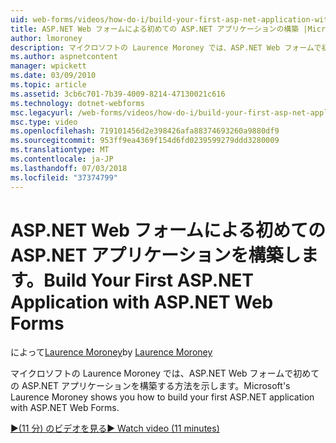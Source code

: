 ```yaml
---
uid: web-forms/videos/how-do-i/build-your-first-asp-net-application-with-asp-net-web-forms
title: ASP.NET Web フォームによる初めての ASP.NET アプリケーションの構築 |Microsoft Docs
author: lmoroney
description: マイクロソフトの Laurence Moroney では、ASP.NET Web フォームで初めての ASP.NET アプリケーションを構築する方法を示します。
ms.author: aspnetcontent
manager: wpickett
ms.date: 03/09/2010
ms.topic: article
ms.assetid: 3cb6c701-7b39-4009-8214-47130021c616
ms.technology: dotnet-webforms
msc.legacyurl: /web-forms/videos/how-do-i/build-your-first-asp-net-application-with-asp-net-web-forms
msc.type: video
ms.openlocfilehash: 719101456d2e398426afa88374693260a9880df9
ms.sourcegitcommit: 953ff9ea4369f154d6fd0239599279ddd3280009
ms.translationtype: MT
ms.contentlocale: ja-JP
ms.lasthandoff: 07/03/2018
ms.locfileid: "37374799"
---
```

<a name="build-your-first-aspnet-application-with-aspnet-web-forms"></a><span data-ttu-id="9998d-103">ASP.NET Web フォームによる初めての ASP.NET アプリケーションを構築します。</span><span class="sxs-lookup"><span data-stu-id="9998d-103">Build Your First ASP.NET Application with ASP.NET Web Forms</span></span>
====================
<span data-ttu-id="9998d-104">によって[Laurence Moroney](https://github.com/lmoroney)</span><span class="sxs-lookup"><span data-stu-id="9998d-104">by [Laurence Moroney](https://github.com/lmoroney)</span></span>

<span data-ttu-id="9998d-105">マイクロソフトの Laurence Moroney では、ASP.NET Web フォームで初めての ASP.NET アプリケーションを構築する方法を示します。</span><span class="sxs-lookup"><span data-stu-id="9998d-105">Microsoft's Laurence Moroney shows you how to build your first ASP.NET application with ASP.NET Web Forms.</span></span>

[<span data-ttu-id="9998d-106">&#9654;(11 分) のビデオを見る</span><span class="sxs-lookup"><span data-stu-id="9998d-106">&#9654; Watch video (11 minutes)</span></span>](https://channel9.msdn.com/Blogs/ASP-NET-Site-Videos/build-your-first-asp-net-application-with-asp-net-web-forms)
